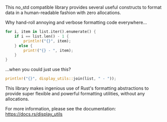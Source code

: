 This no_std compatible library provides several useful constructs to format data in a human-readable
fashion with zero allocations.

Why hand-roll annoying and verbose formatting code everywhere...
```rust
for i, item in list.iter().enumerate() {
	if i == list.len() - 1 {
		println!("{}", item);
	} else {
		print!("{} - ", item);
	}
}
```
...when you could just use this?
```rust
println!("{}", display_utils::join(list, " - "));
```

This library makes ingenious use of Rust's formatting abstractions to provide super flexible and
powerful formatting utilities, without any allocations.

For more information, please see the documentation: https://docs.rs/display_utils